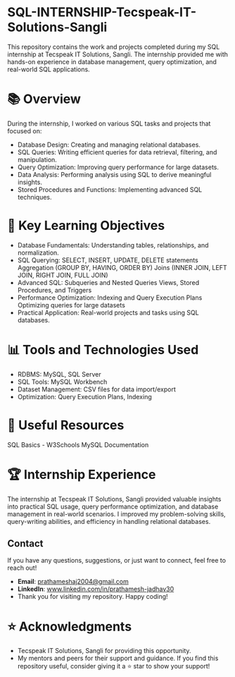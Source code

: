 # SQL-INTERNSHIP-Tecspeak-IT-Solutions-Sangli
This repository contains the work and projects completed during my SQL internship at Tecspeak IT Solutions, Sangli. The internship provided me with hands-on experience in database management, query optimization, and real-world SQL applications.

# 📚 Overview
During the internship, I worked on various SQL tasks and projects that focused on:

- Database Design: Creating and managing relational databases.
- SQL Queries: Writing efficient queries for data retrieval, filtering, and manipulation.
- Query Optimization: Improving query performance for large datasets.
- Data Analysis: Performing analysis using SQL to derive meaningful insights.
- Stored Procedures and Functions: Implementing advanced SQL techniques.

# 🚀 Key Learning Objectives
- Database Fundamentals: Understanding tables, relationships, and normalization.
- SQL Querying:
SELECT, INSERT, UPDATE, DELETE statements
Aggregation (GROUP BY, HAVING, ORDER BY)
Joins (INNER JOIN, LEFT JOIN, RIGHT JOIN, FULL JOIN)
- Advanced SQL:
Subqueries and Nested Queries
Views, Stored Procedures, and Triggers
- Performance Optimization:
Indexing and Query Execution Plans
Optimizing queries for large datasets
- Practical Application: Real-world projects and tasks using SQL databases.
# 📊 Tools and Technologies Used
- RDBMS: MySQL, SQL Server
- SQL Tools: MySQL Workbench
- Dataset Management: CSV files for data import/export
- Optimization: Query Execution Plans, Indexing
# 🔗 Useful Resources
SQL Basics - W3Schools
MySQL Documentation

# 🏆 Internship Experience
The internship at Tecspeak IT Solutions, Sangli provided valuable insights into practical SQL usage, query performance optimization, and database management in real-world scenarios. I improved my problem-solving skills, query-writing abilities, and efficiency in handling relational databases.

 ## Contact

If you have any questions, suggestions, or just want to connect, feel free to reach out!

- **Email**: prathameshaj2004@gmail.com
- **LinkedIn**: www.linkedin.com/in/prathamesh-jadhav30
- Thank you for visiting my repository. Happy coding!

# ⭐ Acknowledgments
- Tecspeak IT Solutions, Sangli for providing this opportunity.
- My mentors and peers for their support and guidance.
If you find this repository useful, consider giving it a ⭐ star to show your support!
